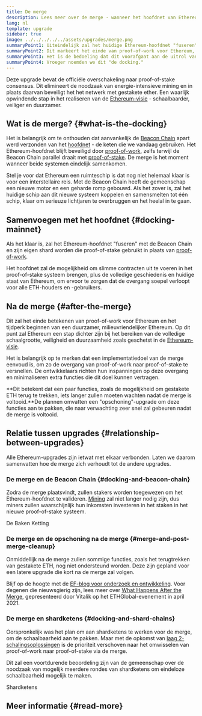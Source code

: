 ```yaml
---
title: De merge
description: Lees meer over de merge - wanneer het hoofdnet van Ethereum wordt gevoegd bij het gecoördineerde proof-of-stake systeem Beacon Chain.
lang: nl
template: upgrade
sidebar: true
image: ../../../../../assets/upgrades/merge.png
summaryPoint1: Uiteindelijk zal het huidige Ethereum-hoofdnet "fuseren" met het Beacon Chain proof-of-stake systeem.
summaryPoint2: Dit markeert het einde van proof-of-work voor Ethereum, en de volledige overgang naar proof-of-stake.
summaryPoint3: Het is de bedoeling dat dit voorafgaat aan de uitrol van shardketens.
summaryPoint4: Vroeger noemden we dit "de docking."
---
```


<UpgradeStatus dateKey="page-upgrades-merge-date">
  Deze upgrade bevat de officiële overschakeling naar proof-of-stake consensus. Dit elimineert de noodzaak van energie-intensieve mining en in plaats daarvan beveiligt het het netwerk met gestakete ether. Een waarlijk opwindende stap in het realiseren van de <a href="/upgrades/vision/">Ethereum-visie</a> - schaalbaarder, veiliger en duurzamer.
</UpgradeStatus>

## Wat is de merge? {#what-is-the-docking}

Het is belangrijk om te onthouden dat aanvankelijk de [Beacon Chain](/upgrades/beacon-chain/) apart werd verzonden van het [hoofdnet](/glossary/#mainnet) - de keten die we vandaag gebruiken. Het Ethereum-hoofdnet blijft beveiligd door [proof-of-work](/ontwikkelaars/docs/consensus-mechanismen/pow/), zelfs terwijl de Beacon Chain parallel draait met [proof-of-stake](/ontwikkelaars/docs/consensus-mechanisms/pos/). De merge is het moment wanneer beide systemen eindelijk samenkomen.

Stel je voor dat Ethereum een ruimteschip is dat nog niet helemaal klaar is voor een interstellaire reis. Met de Beacon Chain heeft de gemeenschap een nieuwe motor en een geharde romp gebouwd. Als het zover is, zal het huidige schip aan dit nieuwe systeem koppelen en samensmelten tot één schip, klaar om serieuze lichtjaren te overbruggen en het heelal in te gaan.

## Samenvoegen met het hoofdnet {#docking-mainnet}

Als het klaar is, zal het Ethereum-hoofdnet "fuseren" met de Beacon Chain en zijn eigen shard worden die proof-of-stake gebruikt in plaats van [proof-of-work](/ontwikkelaars/docs/consensus-mechanismen/pow/).

Het hoofdnet zal de mogelijkheid om slimme contracten uit te voeren in het proof-of-stake systeem brengen, plus de volledige geschiedenis en huidige staat van Ethereum, om ervoor te zorgen dat de overgang soepel verloopt voor alle ETH-houders en -gebruikers.

## Na de merge {#after-the-merge}

Dit zal het einde betekenen van proof-of-work voor Ethereum en het tijdperk beginnen van een duurzamer, milieuvriendelijker Ethereum. Op dit punt zal Ethereum een stap dichter zijn bij het bereiken van de volledige schaalgrootte, veiligheid en duurzaamheid zoals geschetst in de [Ethereum-visie](/upgrades/vision/).

Het is belangrijk op te merken dat een implementatiedoel van de merge eenvoud is, om zo de overgang van proof-of-work naar proof-of-stake te versnellen. De ontwikkelaars richten hun inspanningen op deze overgang en minimaliseren extra functies die dit doel kunnen vertragen.

**Dit betekent dat een paar functies, zoals de mogelijkheid om gestakete ETH terug te trekken, iets langer zullen moeten wachten nadat de merge is voltooid.**De plannen omvatten een "opschoning"-upgrade om deze functies aan te pakken, die naar verwachting zeer snel zal gebeuren nadat de merge is voltooid.

## Relatie tussen upgrades {#relationship-between-upgrades}

Alle Ethereum-upgrades zijn ietwat met elkaar verbonden. Laten we daarom samenvatten hoe de merge zich verhoudt tot de andere upgrades.

### De merge en de Beacon Chain {#docking-and-beacon-chain}

Zodra de merge plaatsvindt, zullen stakers worden toegewezen om het Ethereum-hoofdnet te valideren. [Mining](/ontwikkelaars/docs/consensus-mechanismen/pow/mining/) zal niet langer nodig zijn, dus miners zullen waarschijnlijk hun inkomsten investeren in het staken in het nieuwe proof-of-stake systeem.

<ButtonLink to="/upgrades/beacon-chain/">
  De Baken Ketting
</ButtonLink>

### De merge en de opschoning na de merge {#merge-and-post-merge-cleanup}

Onmiddellijk na de merge zullen sommige functies, zoals het terugtrekken van gestakete ETH, nog niet ondersteund worden. Deze zijn gepland voor een latere upgrade die kort na de merge zal volgen.

Blijf op de hoogte met de [EF-blog voor onderzoek en ontwikkeling](https://blog.ethereum.org/category/research-and-development/). Voor degenen die nieuwsgierig zijn, lees meer over [What Happens After the Merge](https://youtu.be/7ggwLccuN5s?t=101), gepresenteerd door Vitalik op het ETHGlobal-evenement in april 2021.

### De merge en shardketens {#docking-and-shard-chains}

Oorspronkelijk was het plan om aan shardketens te werken voor de merge, om de schaalbaarheid aan te pakken. Maar met de opkomst van [laag 2-schalingsoplossingen](/developers/docs/scaling/#layer-2-scaling) is de prioriteit verschoven naar het omwisselen van proof-of-work naar proof-of-stake via de merge.

Dit zal een voortdurende beoordeling zijn van de gemeenschap over de noodzaak van mogelijk meerdere rondes van shardketens om eindeloze schaalbaarheid mogelijk te maken.

<ButtonLink to="/upgrades/sharding/">
  Shardketens
</ButtonLink>

## Meer informatie {#read-more}

<MergeArticleList />
